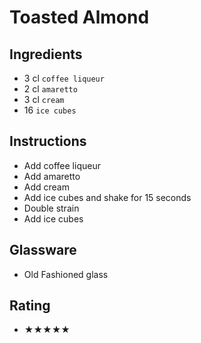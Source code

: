 # Toasted Almond

## Ingredients
- 3 cl `coffee liqueur`
- 2 cl `amaretto`
- 3 cl `cream`
- 16 `ice cubes`

## Instructions
- Add coffee liqueur
- Add amaretto
- Add cream
- Add ice cubes and shake for 15 seconds
- Double strain
- Add ice cubes

## Glassware
- Old Fashioned glass

## Rating
- ★★★★★